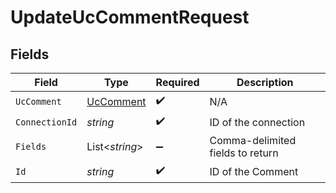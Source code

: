 # UpdateUcCommentRequest


## Fields

| Field                                             | Type                                              | Required                                          | Description                                       |
| ------------------------------------------------- | ------------------------------------------------- | ------------------------------------------------- | ------------------------------------------------- |
| `UcComment`                                       | [UcComment](../../Models/Components/UcComment.md) | :heavy_check_mark:                                | N/A                                               |
| `ConnectionId`                                    | *string*                                          | :heavy_check_mark:                                | ID of the connection                              |
| `Fields`                                          | List<*string*>                                    | :heavy_minus_sign:                                | Comma-delimited fields to return                  |
| `Id`                                              | *string*                                          | :heavy_check_mark:                                | ID of the Comment                                 |